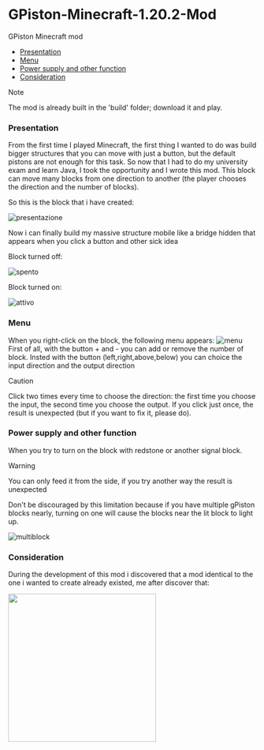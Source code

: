 # GPiston-Minecraft-1.20.2-Mod
GPiston Minecraft mod
- [Presentation](#presentation)
- [Menu](#menu)
- [Power supply and other function](#power_supply)
- [Consideration](#consideration)

>[!NOTE]
>The mod is already built in the 'build' folder; download it and play.

### <a name="presentation"> Presentation </a>
From the first time I played Minecraft, the first thing I wanted to do was build bigger structures that you can move with just a button, but the default pistons are not enough for this task. So now that I had to do my university exam and learn Java, I took the opportunity and I wrote this mod. This block can move many blocks from one direction to another (the player chooses the direction and the number of blocks).

So this is the block that i have created:

![presentazione](https://github.com/L-amichevoleprogrammatorediquartiere/GPiston-Minecraft-Mod/assets/64810680/81faf244-6de0-4eff-a113-676b249347a3)

Now i can finally build my massive structure mobile like a bridge hidden that appears when you click a button and other sick idea

Block turned off:

![spento](https://github.com/L-amichevoleprogrammatorediquartiere/GPiston-Minecraft-Mod/assets/64810680/889faade-4b5e-4dd3-aaa0-67ae3984b20a)

Block turned on:

![attivo](https://github.com/L-amichevoleprogrammatorediquartiere/GPiston-Minecraft-Mod/assets/64810680/c9b552de-918f-4ee0-a4e9-d2efb675679f)

### <a name="menu"> Menu </a>
When you right-click on the block, the following menu appears:
![menu](https://github.com/L-amichevoleprogrammatorediquartiere/GPiston-Minecraft-Mod/assets/64810680/336f5ab9-d877-4eb2-ab96-f5a5ff1bfad1)
First of all, with the button + and - you can add or remove the number of block.
Insted with the button (left,right,above,below) you can choice the input direction and the output direction
> [!CAUTION]
> Click two times every time to choose the direction: the first time you choose the input, the second time you choose the output. If you click just once, the result is unexpected (but if you want to fix it, please do).

### <a name="power_supply"> Power supply and other function</a>
When you try to turn on the block with redstone or another signal block.
> [!WARNING]
> You can only feed it from the side, if you try another way the result is unexpected

Don't be discouraged by this limitation because if you have multiple gPiston blocks nearly, turning on one will cause the blocks near the lit block to light up.

![multiblock](https://github.com/L-amichevoleprogrammatorediquartiere/GPiston-Minecraft-Mod/assets/64810680/e88b2a41-1d47-4668-8302-1eba47c256f3)


### <a name="consideration"> Consideration </a>
During the development of this mod i discovered that a mod identical to the one i wanted to create already existed, me after discover that:

<img src="https://github.com/L-amichevoleprogrammatorediquartiere/GPiston-Minecraft-Mod/assets/64810680/44ede74a-a737-4ef2-90e9-62ba3d3b3ae5" width="300" height="300">
